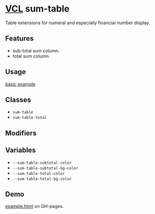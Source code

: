 # [VCL](https://vcl.github.io/) sum-table

Table extensions for numeral and especially financial number display.

## Features

- sub-total sum column.
- total sum column.

## Usage

[basic example](/demo/example.html)

## Classes

- `sum-table`
- `sum-table-total`

## Modifiers

## Variables

- `--sum-table-subtotal-color`
- `--sum-table-subtotal-bg-color`
- `--sum-table-total-color`
- `--sum-table-total-bg-color`

## Demo

[example.html](/demo/example.html) on GH-pages.
